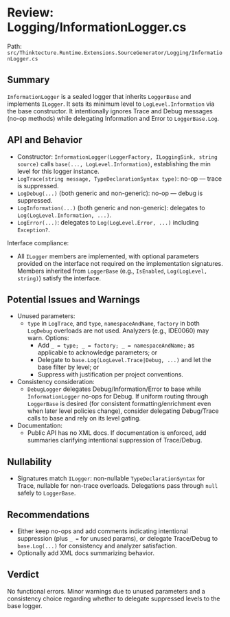 # Review: Logging/InformationLogger.cs

Path: `src/Thinktecture.Runtime.Extensions.SourceGenerator/Logging/InformationLogger.cs`

## Summary
`InformationLogger` is a sealed logger that inherits `LoggerBase` and implements `ILogger`. It sets its minimum level to `LogLevel.Information` via the base constructor. It intentionally ignores Trace and Debug messages (no-op methods) while delegating Information and Error to `LoggerBase.Log`.

## API and Behavior
- Constructor: `InformationLogger(LoggerFactory, ILoggingSink, string source)` calls `base(..., LogLevel.Information)`, establishing the min level for this logger instance.
- `LogTrace(string message, TypeDeclarationSyntax type)`: no-op — trace is suppressed.
- `LogDebug(...)` (both generic and non-generic): no-op — debug is suppressed.
- `LogInformation(...)` (both generic and non-generic): delegates to `Log(LogLevel.Information, ...)`.
- `LogError(...)`: delegates to `Log(LogLevel.Error, ...)` including `Exception?`.

Interface compliance:
- All `ILogger` members are implemented, with optional parameters provided on the interface not required on the implementation signatures. Members inherited from `LoggerBase` (e.g., `IsEnabled`, `Log(LogLevel, string)`) satisfy the interface.

## Potential Issues and Warnings
- Unused parameters:
  - `type` in `LogTrace`, and `type`, `namespaceAndName`, `factory` in both `LogDebug` overloads are not used. Analyzers (e.g., IDE0060) may warn. Options:
    - Add `_ = type; _ = factory; _ = namespaceAndName;` as applicable to acknowledge parameters; or
    - Delegate to `base.Log(LogLevel.Trace|Debug, ...)` and let the base filter by level; or
    - Suppress with justification per project conventions.
- Consistency consideration:
  - `DebugLogger` delegates Debug/Information/Error to base while `InformationLogger` no-ops for Debug. If uniform routing through `LoggerBase` is desired (for consistent formatting/enrichment even when later level policies change), consider delegating Debug/Trace calls to base and rely on its level gating.
- Documentation:
  - Public API has no XML docs. If documentation is enforced, add summaries clarifying intentional suppression of Trace/Debug.

## Nullability
- Signatures match `ILogger`: non-nullable `TypeDeclarationSyntax` for Trace, nullable for non-trace overloads. Delegations pass through `null` safely to `LoggerBase`.

## Recommendations
- Either keep no-ops and add comments indicating intentional suppression (plus `_ =` for unused params), or delegate Trace/Debug to `base.Log(...)` for consistency and analyzer satisfaction.
- Optionally add XML docs summarizing behavior.

## Verdict
No functional errors. Minor warnings due to unused parameters and a consistency choice regarding whether to delegate suppressed levels to the base logger.
